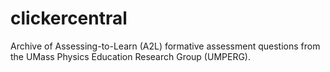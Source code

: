 # clickercentral
Archive of Assessing-to-Learn (A2L) formative assessment questions from the UMass Physics Education Research Group (UMPERG).
